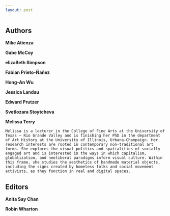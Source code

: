 ```yaml
---
layout: post
---
```


## Authors

<a name="atienza"></a>
**Mike Atienza**



<a name="mccoy"></a>
**Gabe McCoy**

<a name="simpson"></a>
**elizaBeth Simpson**

<a name="prieto"></a>
**Fabian Prieto-Ñañez**

<a name="wu"></a>
**Hong-An Wu**

<a name="landau"></a>
**Jessica Landau**

<a name="prutzer"></a>
**Edward Prutzer**

<a name="stoytcheva"></a>
**Svetlozara Stoytcheva**

<a name="terry"></a>
**Melissa Terry**

    Melissa is a lecturer in the College of Fine Arts at the University of Texas – Rio Grande Valley and is finishing her PhD in the department of Art History at the University of Illinois, Urbana-Champaign. Her research interests are rooted in contemporary non-traditional art forms. She explores the visual politics and spatialities of socially engaged art and is interested in the ways in which capitalism, globalization, and neoliberal paradigms inform visual culture. Within this frame, she studies the aesthetics of handmade material objects, including the signs created by homeless folks and social movement activists, as they function in real and digital spaces.

## Editors

<a name="chan"></a>
**Anita Say Chan**

<a name="wharton"></a>
**Robin Wharton**
